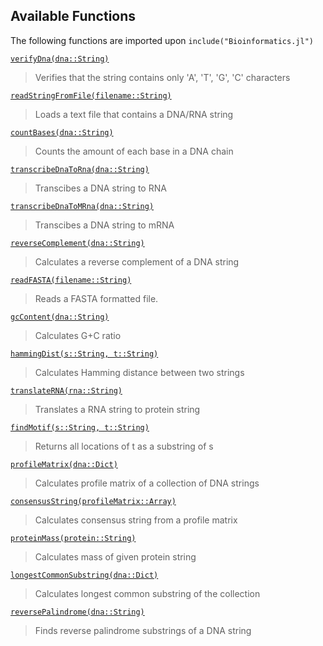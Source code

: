 ## Available Functions

The following functions are imported upon `include("Bioinformatics.jl")`

[`verifyDna(dna::String)`](https://github.com/mrtkp9993/Bioinformatics.jl/blob/master/src/Bioinformatics.jl#L62)
> Verifies that the string contains only 'A', 'T', 'G', 'C' characters

[`readStringFromFile(filename::String)`](https://github.com/mrtkp9993/Bioinformatics.jl/blob/master/src/Bioinformatics.jl#L75)
> Loads a text file that contains a DNA/RNA string

[`countBases(dna::String)`](https://github.com/mrtkp9993/Bioinformatics.jl/blob/master/src/Bioinformatics.jl#L87)
> Counts the amount of each base in a DNA chain

[`transcribeDnaToRna(dna::String)`](https://github.com/mrtkp9993/Bioinformatics.jl/blob/master/src/Bioinformatics.jl#L113)
> Transcibes a DNA string to RNA

[`transcribeDnaToMRna(dna::String)`](https://github.com/mrtkp9993/Bioinformatics.jl/blob/master/src/Bioinformatics.jl#L130)
> Transcibes a DNA string to mRNA

[`reverseComplement(dna::String)`](https://github.com/mrtkp9993/Bioinformatics.jl/blob/master/src/Bioinformatics.jl#L144)
> Calculates a reverse complement of a DNA string

[`readFASTA(filename::String)`](https://github.com/mrtkp9993/Bioinformatics.jl/blob/master/src/Bioinformatics.jl#L155)
> Reads a FASTA formatted file.

[`gcContent(dna::String)`](https://github.com/mrtkp9993/Bioinformatics.jl/blob/master/src/Bioinformatics.jl#L188)
> Calculates G+C ratio

[`hammingDist(s::String, t::String)`](https://github.com/mrtkp9993/Bioinformatics.jl/blob/master/src/Bioinformatics.jl#L217)
> Calculates Hamming distance between two strings

[`translateRNA(rna::String)`](https://github.com/mrtkp9993/Bioinformatics.jl/blob/master/src/Bioinformatics.jl#L233)
> Translates a RNA string to protein string

[`findMotif(s::String, t::String)`](https://github.com/mrtkp9993/Bioinformatics.jl/blob/master/src/Bioinformatics.jl#L251)
> Returns all locations of t as a substring of s

[`profileMatrix(dna::Dict)`](https://github.com/mrtkp9993/Bioinformatics.jl/blob/master/src/Bioinformatics.jl#L266)
> Calculates profile matrix of a collection of DNA strings

[`consensusString(profileMatrix::Array)`](https://github.com/mrtkp9993/Bioinformatics.jl/blob/master/src/Bioinformatics.jl#L291)
> Calculates consensus string from a profile matrix

[`proteinMass(protein::String)`](https://github.com/mrtkp9993/Bioinformatics.jl/blob/master/src/Bioinformatics.jl#L316)
> Calculates mass of given protein string

[`longestCommonSubstring(dna::Dict)`](https://github.com/mrtkp9993/Bioinformatics.jl/blob/master/src/Bioinformatics.jl#L329)
> Calculates longest common substring of the collection

[`reversePalindrome(dna::String)`](https://github.com/mrtkp9993/Bioinformatics.jl/blob/master/src/Bioinformatics.jl#L361)
> Finds reverse palindrome substrings of a DNA string
